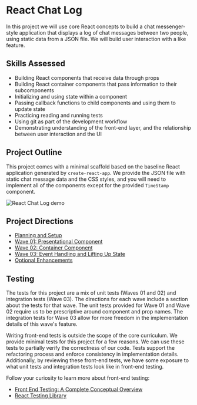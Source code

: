 # React Chat Log
In this project we will use core React concepts to build a chat messenger-style application that displays a log of chat messages between two people, using static data from a JSON file. We will build user interaction with a like feature. 

## Skills Assessed
- Building React components that receive data through props
- Building React container components that pass information to their subcomponents
- Initializing and using state within a component
- Passing callback functions to child components and using them to update state
- Practicing reading and running tests
- Using git as part of the development workflow
- Demonstrating understanding of the front-end layer, and the relationship between user interaction and the UI

## Project Outline
This project comes with a minimal scaffold based on the baseline React application generated by `create-react-app`. We provide the JSON file with static chat message data and the CSS styles, and you will need to implement all of the components except for the provided `TimeStamp` component.

![React Chat Log demo](./images/react-chatlog-demo.png)

## Project Directions
- [Planning and Setup](./project-docs/setup.md)
- [Wave 01: Presentational Component](./project-docs/wave-01.md)
- [Wave 02: Container Component](./project-docs/wave-02.md)
- [Wave 03: Event Handling and Lifting Up State](./project-docs/wave-03.md)
- [Optional Enhancements](./project-docs/optional-enhancements.md)

## Testing

The tests for this project are a mix of unit tests (Waves 01 and 02) and integration tests (Wave 03). The directions for each wave include a section about the tests for that wave. The unit tests provided for Wave 01 and Wave 02 require us to be prescriptive around component and prop names. The integration tests for Wave 03 allow for more freedom in the implementation details of this wave's feature. 

Writing front-end tests is outside the scope of the core curriculum. We provide minimal tests for this project for a few reasons. We can use these tests to partially verify the correctness of our code. Tests support the refactoring process and enforce consistency in implementation details. Additionally, by reviewing these front-end tests, we have some exposure to what unit tests and integration tests look like in front-end testing.

Follow your curiosity to learn more about front-end testing:
- [Front End Testing: A Complete Conceptual Overview](https://www.testim.io/blog/front-end-testing-complete-overview/)
- [React Testing Library](https://testing-library.com/docs/react-testing-library/intro/)


